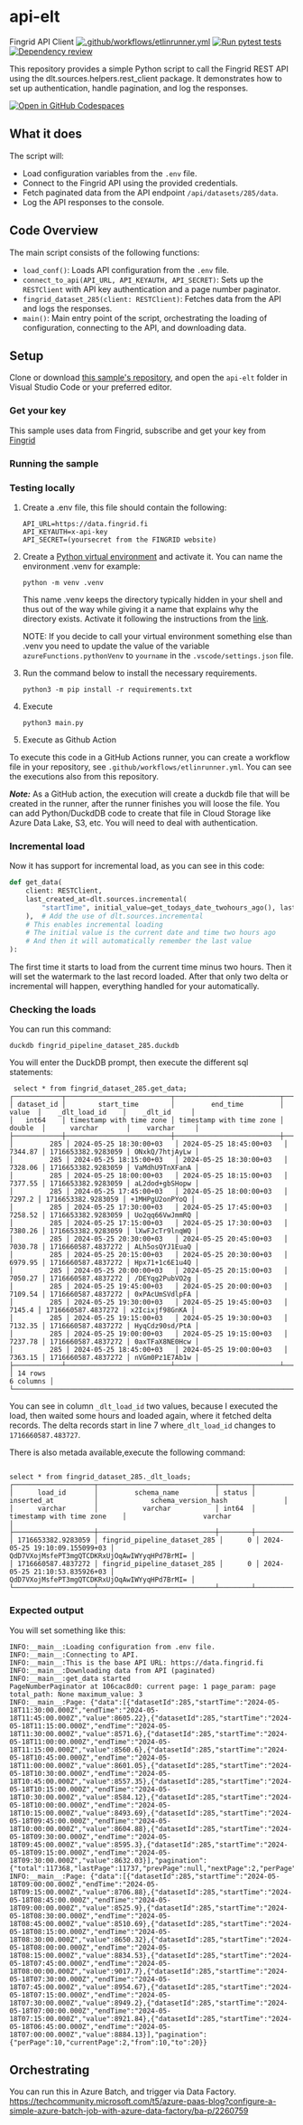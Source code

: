 # api-elt

Fingrid API Client [![.github/workflows/etlinrunner.yml](https://github.com/MiguelElGallo/api-elt/actions/workflows/etlinrunner.yml/badge.svg)](https://github.com/MiguelElGallo/api-elt/actions/workflows/etlinrunner.yml) [![Run pytest tests](https://github.com/MiguelElGallo/api-elt/actions/workflows/test.yml/badge.svg)](https://github.com/MiguelElGallo/api-elt/actions/workflows/test.yml) [![Dependency review](https://github.com/MiguelElGallo/api-elt/actions/workflows/dependency-review.yml/badge.svg)](https://github.com/MiguelElGallo/api-elt/actions/workflows/dependency-review.yml)

This repository provides a simple Python script to call the Fingrid REST API using the dlt.sources.helpers.rest_client package. It demonstrates how to set up authentication, handle pagination, and log the responses.

[![Open in GitHub Codespaces](https://github.com/codespaces/badge.svg)](https://codespaces.new/MiguelElGallo/api-elt?quickstart=1)

## What it does

The script will:

- Load configuration variables from the `.env` file.
- Connect to the Fingrid API using the provided credentials.
- Fetch paginated data from the API endpoint `/api/datasets/285/data`.
- Log the API responses to the console.

## Code Overview

The main script consists of the following functions:

- `load_conf()`: Loads API configuration from the `.env` file.
- `connect_to_api(API_URL, API_KEYAUTH, API_SECRET)`: Sets up the `RESTClient` with API key authentication and a page number paginator.
- `fingrid_dataset_285(client: RESTClient)`: Fetches data from the API and logs the responses.
- `main()`: Main entry point of the script, orchestrating the loading of configuration, connecting to the API, and downloading data.

## Setup

Clone or download [this sample's repository](https://github.com/MiguelElGallo/api-elt), and open the `api-elt` folder in Visual Studio Code or your preferred editor.

### Get your key

This sample uses data from Fingrid, subscribe and get your key from [Fingrid](https://data.fingrid.fi/en/instructions)

### Running the sample

### Testing locally

1. Create a .env file, this file should contain the following:

    ```env
    API_URL=https://data.fingrid.fi
    API_KEYAUTH=x-api-key
    API_SECRET=(yoursecret from the FINGRID website)
    ```

2. Create a [Python virtual environment](https://docs.python.org/3/tutorial/venv.html#creating-virtual-environments) and activate it.
    You can name the environment .venv for example:

    ```log
    python -m venv .venv
    ```

    This name .venv keeps the directory typically hidden in your shell and thus out of the way while giving it a name that explains why the directory exists.
    Activate it following the instructions from the [link](https://docs.python.org/3/tutorial/venv.html#creating-virtual-environments).

    NOTE: If you decide to call your virtual environment something else than .venv you need to update the value of the variable `azureFunctions.pythonVenv` to `yourname` in the `.vscode/settings.json` file.

3. Run the command below to install the necessary requirements.

    ```shell
    python3 -m pip install -r requirements.txt
    ```

4. Execute

    ```shell
    python3 main.py
    ```

5. Execute as Github Action

To execute this code in a GitHub Actions runner, you can create a workflow file in your repository, see `.github/workflows/etlinrunner.yml`. You can see the executions also from this repository.

***Note:*** As a GitHub action, the execution will create a duckdb file that will be created in the runner, after the runner finishes you will loose the file. You can add Python/DuckdDB code to create that file in Cloud Storage like Azure Data Lake, S3, etc. You will need to deal with authentication.

### Incremental load

Now it has support for incremental load, as you can see in this code:

```python
def get_data(
    client: RESTClient,
    last_created_at=dlt.sources.incremental(
        "startTime", initial_value=get_todays_date_twohours_ago(), last_value_func=max
    ),  # Add the use of dlt.sources.incremental
    # This enables incremental loading
    # The initial value is the current date and time two hours ago
    # And then it will automatically remember the last value
):
```

The first time it starts to load from the current time minus two hours. Then it will set the watermark to the last record loaded. After that only two delta or incremental will happen, everything handled for your automatically.

### Checking the loads

You can run this command:

```shell
duckdb fingrid_pipeline_dataset_285.duckdb
```

You will enter the DuckDB prompt, then execute the different sql statements:

```log
 select * from fingrid_dataset_285.get_data;
┌────────────┬──────────────────────────┬──────────────────────────┬─────────┬────────────────────┬────────────────┐
│ dataset_id │        start_time        │         end_time         │  value  │    _dlt_load_id    │    _dlt_id     │
│   int64    │ timestamp with time zone │ timestamp with time zone │ double  │      varchar       │    varchar     │
├────────────┼──────────────────────────┼──────────────────────────┼─────────┼────────────────────┼────────────────┤
│         285 │ 2024-05-25 18:30:00+03   │ 2024-05-25 18:45:00+03   │ 7344.87 │ 1716653382.9283059 │ ONxkQ/7htjAyLw │
│         285 │ 2024-05-25 18:15:00+03   │ 2024-05-25 18:30:00+03   │ 7328.06 │ 1716653382.9283059 │ VaMdhU9TnXFanA │
│         285 │ 2024-05-25 18:00:00+03   │ 2024-05-25 18:15:00+03   │ 7377.55 │ 1716653382.9283059 │ aL2dod+gbSHopw │
│         285 │ 2024-05-25 17:45:00+03   │ 2024-05-25 18:00:00+03   │  7297.2 │ 1716653382.9283059 │ +1MHPgU2onPYoQ │
│         285 │ 2024-05-25 17:30:00+03   │ 2024-05-25 17:45:00+03   │ 7258.52 │ 1716653382.9283059 │ Uo2qq66VwJmmRQ │
│         285 │ 2024-05-25 17:15:00+03   │ 2024-05-25 17:30:00+03   │ 7380.26 │ 1716653382.9283059 │ lXwFJcTr9lnqWQ │
│         285 │ 2024-05-25 20:30:00+03   │ 2024-05-25 20:45:00+03   │ 7030.78 │ 1716660587.4837272 │ ALh5osQYJ1EuaQ │
│         285 │ 2024-05-25 20:15:00+03   │ 2024-05-25 20:30:00+03   │ 6979.95 │ 1716660587.4837272 │ Hpx71+1c6E1u4Q │
│         285 │ 2024-05-25 20:00:00+03   │ 2024-05-25 20:15:00+03   │ 7050.27 │ 1716660587.4837272 │ /DEYqg2PubVO2g │
│         285 │ 2024-05-25 19:45:00+03   │ 2024-05-25 20:00:00+03   │ 7109.54 │ 1716660587.4837272 │ 0xPAcUmSVdlpFA │
│         285 │ 2024-05-25 19:30:00+03   │ 2024-05-25 19:45:00+03   │  7145.4 │ 1716660587.4837272 │ x2Icixjf98GnKA │
│         285 │ 2024-05-25 19:15:00+03   │ 2024-05-25 19:30:00+03   │ 7132.35 │ 1716660587.4837272 │ HyqCdz90sd/PtA │
│         285 │ 2024-05-25 19:00:00+03   │ 2024-05-25 19:15:00+03   │ 7237.78 │ 1716660587.4837272 │ 0axTFaX8NE0Hcw │
│         285 │ 2024-05-25 18:45:00+03   │ 2024-05-25 19:00:00+03   │ 7363.15 │ 1716660587.4837272 │ nVGm0Pz1E7Ab1w │
├────────────┴──────────────────────────┴──────────────────────────┴─────────┴────────────────────┴────────────────┤
│ 14 rows                                                                                                6 columns │
└──────────────────────────────────────────────────────────────────────────────────────────────────────────────────┘
```

You can see in column ```_dlt_load_id``` two values, because I executed the load, then waited some hours and loaded again, where it fetched delta records. The delta records start in line 7 where```_dlt_load_id``` changes to ```1716660587.483727```.

There is also metada available,execute the following command:
```log

select * from fingrid_dataset_285._dlt_loads;
┌────────────────────┬─────────────────────────────┬────────┬───────────────────────────────┬──────────────────────────────────────────────┐
│      load_id       │         schema_name         │ status │          inserted_at          │             schema_version_hash              │
│      varchar       │           varchar           │ int64  │   timestamp with time zone    │                   varchar                    │
├────────────────────┼─────────────────────────────┼────────┼───────────────────────────────┼──────────────────────────────────────────────┤
│ 1716653382.9283059 │ fingrid_pipeline_dataset_285 │      0 │ 2024-05-25 19:10:09.155099+03 │ QdD7VXojMsfePT3mgQTCDKRxUjOqAwIWYyqHPd7BrMI= │
│ 1716660587.4837272 │ fingrid_pipeline_dataset_285 │      0 │ 2024-05-25 21:10:53.835926+03 │ QdD7VXojMsfePT3mgQTCDKRxUjOqAwIWYyqHPd7BrMI= │
└────────────────────┴─────────────────────────────┴────────┴───────────────────────────────┴──────────────────────────────────────────────┘
```


### Expected output

You will set something like this:

```log
INFO:__main__:Loading configuration from .env file.
INFO:__main__:Connecting to API.
INFO:__main__:This is the base API URL: https://data.fingrid.fi
INFO:__main__:Downloading data from API (paginated)
INFO:__main__:get_data started
PageNumberPaginator at 106cac8d0: current page: 1 page_param: page total_path: None maximum_value: 3
INFO:__main__:Page: {"data":[{"datasetId":285,"startTime":"2024-05-18T11:30:00.000Z","endTime":"2024-05-18T11:45:00.000Z","value":8605.22},{"datasetId":285,"startTime":"2024-05-18T11:15:00.000Z","endTime":"2024-05-18T11:30:00.000Z","value":8571.6},{"datasetId":285,"startTime":"2024-05-18T11:00:00.000Z","endTime":"2024-05-18T11:15:00.000Z","value":8560.6},{"datasetId":285,"startTime":"2024-05-18T10:45:00.000Z","endTime":"2024-05-18T11:00:00.000Z","value":8601.05},{"datasetId":285,"startTime":"2024-05-18T10:30:00.000Z","endTime":"2024-05-18T10:45:00.000Z","value":8557.35},{"datasetId":285,"startTime":"2024-05-18T10:15:00.000Z","endTime":"2024-05-18T10:30:00.000Z","value":8584.12},{"datasetId":285,"startTime":"2024-05-18T10:00:00.000Z","endTime":"2024-05-18T10:15:00.000Z","value":8493.69},{"datasetId":285,"startTime":"2024-05-18T09:45:00.000Z","endTime":"2024-05-18T10:00:00.000Z","value":8604.88},{"datasetId":285,"startTime":"2024-05-18T09:30:00.000Z","endTime":"2024-05-18T09:45:00.000Z","value":8595.3},{"datasetId":285,"startTime":"2024-05-18T09:15:00.000Z","endTime":"2024-05-18T09:30:00.000Z","value":8632.03}],"pagination":{"total":117368,"lastPage":11737,"prevPage":null,"nextPage":2,"perPage":10,"currentPage":1,"from":0,"to":10}}
INFO:__main__:Page: {"data":[{"datasetId":285,"startTime":"2024-05-18T09:00:00.000Z","endTime":"2024-05-18T09:15:00.000Z","value":8706.88},{"datasetId":285,"startTime":"2024-05-18T08:45:00.000Z","endTime":"2024-05-18T09:00:00.000Z","value":8525.9},{"datasetId":285,"startTime":"2024-05-18T08:30:00.000Z","endTime":"2024-05-18T08:45:00.000Z","value":8510.69},{"datasetId":285,"startTime":"2024-05-18T08:15:00.000Z","endTime":"2024-05-18T08:30:00.000Z","value":8650.32},{"datasetId":285,"startTime":"2024-05-18T08:00:00.000Z","endTime":"2024-05-18T08:15:00.000Z","value":8834.53},{"datasetId":285,"startTime":"2024-05-18T07:45:00.000Z","endTime":"2024-05-18T08:00:00.000Z","value":9017.7},{"datasetId":285,"startTime":"2024-05-18T07:30:00.000Z","endTime":"2024-05-18T07:45:00.000Z","value":8954.67},{"datasetId":285,"startTime":"2024-05-18T07:15:00.000Z","endTime":"2024-05-18T07:30:00.000Z","value":8949.2},{"datasetId":285,"startTime":"2024-05-18T07:00:00.000Z","endTime":"2024-05-18T07:15:00.000Z","value":8921.84},{"datasetId":285,"startTime":"2024-05-18T06:45:00.000Z","endTime":"2024-05-18T07:00:00.000Z","value":8884.13}],"pagination":{"perPage":10,"currentPage":2,"from":10,"to":20}}
```

## Orchestrating

You can run this in Azure Batch, and trigger via Data Factory.
<https://techcommunity.microsoft.com/t5/azure-paas-blog?configure-a-simple-azure-batch-job-with-azure-data-factory/ba-p/2260759>
